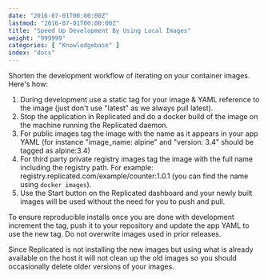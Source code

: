 ```yaml
---
date: "2016-07-01T00:00:00Z"
lastmod: "2016-07-01T00:00:00Z"
title: "Speed Up Development By Using Local Images"
weight: "999999"
categories: [ "Knowledgebase" ]
index: "docs"
---
```


Shorten the development workflow of iterating on your container images. Here's how:

1. During development use a static tag for your image & YAML reference to the image (just don't use "latest" as we always pull latest).
1. Stop the application in Replicated and do a docker build of the image on the machine running the Replicated daemon. 
1. For public images tag the image with the name as it appears in your app YAML (for instance "image_name: alpine" and "version: 3.4" should be tagged as alpine:3.4)
1. For third party private registry images tag the image with the full name including the registry path. For example: registry.replicated.com/example/counter:1.0.1 (you can find the name using `docker images`).
1. Use the Start button on the Replicated dashboard and your newly built images will be used without the need for you to push and pull.

To ensure reproducible installs once you are done with development increment the tag, push it to your repository and update the app YAML to use the new tag. Do not overwrite images used in prior releases.

Since Replicated is not installing the new images but using what is already available on the host it will not clean up the old images so you should occasionally delete older versions of your images.
